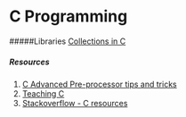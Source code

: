 # C Programming

#####Libraries
[Collections in C](https://github.com/srdja/Collections-C)

##### Resources
1. [C Advanced Pre-processor tips and tricks](https://www.iar.com/support/resources/articles/advanced-preprocessor-tips-and-tricks/)
2. [Teaching C](http://blog.regehr.org/archives/1393)
3. [Stackoverflow - C resources](http://stackoverflow.com/questions/562303/the-definitive-c-book-guide-and-list/562377#562377)
